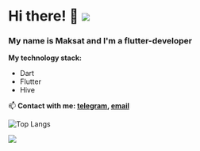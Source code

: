 # Hi there! 👋  <img src="E:\github2022\kazakhstan.png">

### My name is Maksat and I'm a flutter-developer

**My technology stack:**
* Dart
* Flutter
* Hive

📫 **Contact with me: [telegram](https://t.me/Maks0I), [email](mailto:kapbarovma@mail.ru)**

![Top Langs](https://github-readme-stats.vercel.app/api/top-langs/?username=maksgit11&layout=compact)

![](https://komarev.com/ghpvc/?username=maksgit11)


<!--
**maksgit11/maksgit11** is a ✨ _special_ ✨ repository because its `README.md` (this file) appears on your GitHub profile.
[![codewars](https://www.codewars.com/users/username/badges/large)](https://www.codewars.com/users/username)   

Here are some ideas to get you started:

- 🔭 I’m currently working on ...
- 🌱 I’m currently learning ...
- 👯 I’m looking to collaborate on ...
- 🤔 I’m looking for help with ...
- 💬 Ask me about ...
- 📫 How to reach me: ...
- 😄 Pronouns: ...
- ⚡ Fun fact: ...
-->
